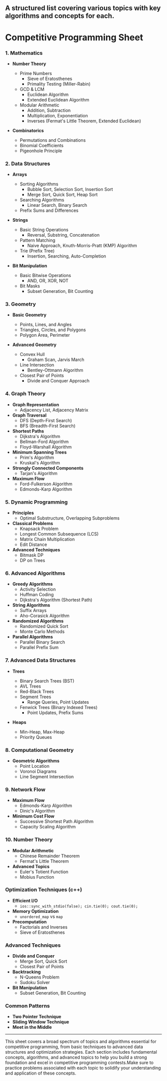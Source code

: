 A structured list covering various topics with key algorithms and concepts for each.
---

# Competitive Programming Sheet

### 1. Mathematics

- **Number Theory**
  - Prime Numbers
    - Sieve of Eratosthenes
    - Primality Testing (Miller-Rabin)
  - GCD & LCM
    - Euclidean Algorithm
    - Extended Euclidean Algorithm
  - Modular Arithmetic
    - Addition, Subtraction
    - Multiplication, Exponentiation
    - Inverses (Fermat's Little Theorem, Extended Euclidean)

- **Combinatorics**
  - Permutations and Combinations
  - Binomial Coefficients
  - Pigeonhole Principle

### 2. Data Structures

- **Arrays**
  - Sorting Algorithms
    - Bubble Sort, Selection Sort, Insertion Sort
    - Merge Sort, Quick Sort, Heap Sort
  - Searching Algorithms
    - Linear Search, Binary Search
  - Prefix Sums and Differences

- **Strings**
  - Basic String Operations
    - Reversal, Substring, Concatenation
  - Pattern Matching
    - Naive Approach, Knuth-Morris-Pratt (KMP) Algorithm
  - Trie (Prefix Tree)
    - Insertion, Searching, Auto-Completion

- **Bit Manipulation**
  - Basic Bitwise Operations
    - AND, OR, XOR, NOT
  - Bit Masks
    - Subset Generation, Bit Counting

### 3. Geometry

- **Basic Geometry**
  - Points, Lines, and Angles
  - Triangles, Circles, and Polygons
  - Polygon Area, Perimeter

- **Advanced Geometry**
  - Convex Hull
    - Graham Scan, Jarvis March
  - Line Intersection
    - Bentley-Ottmann Algorithm
  - Closest Pair of Points
    - Divide and Conquer Approach

### 4. Graph Theory

- **Graph Representation**
  - Adjacency List, Adjacency Matrix
- **Graph Traversal**
  - DFS (Depth-First Search)
  - BFS (Breadth-First Search)
- **Shortest Paths**
  - Dijkstra's Algorithm
  - Bellman-Ford Algorithm
  - Floyd-Warshall Algorithm
- **Minimum Spanning Trees**
  - Prim's Algorithm
  - Kruskal's Algorithm
- **Strongly Connected Components**
  - Tarjan's Algorithm
- **Maximum Flow**
  - Ford-Fulkerson Algorithm
  - Edmonds-Karp Algorithm

### 5. Dynamic Programming

- **Principles**
  - Optimal Substructure, Overlapping Subproblems
- **Classical Problems**
  - Knapsack Problem
  - Longest Common Subsequence (LCS)
  - Matrix Chain Multiplication
  - Edit Distance
- **Advanced Techniques**
  - Bitmask DP
  - DP on Trees
  
### 6. Advanced Algorithms

- **Greedy Algorithms**
  - Activity Selection
  - Huffman Coding
  - Dijkstra's Algorithm (Shortest Path)
- **String Algorithms**
  - Suffix Arrays
  - Aho-Corasick Algorithm
- **Randomized Algorithms**
  - Randomized Quick Sort
  - Monte Carlo Methods
- **Parallel Algorithms**
  - Parallel Binary Search
  - Parallel Prefix Sum

### 7. Advanced Data Structures

- **Trees**
  - Binary Search Trees (BST)
  - AVL Trees
  - Red-Black Trees
  - Segment Trees
    - Range Queries, Point Updates
  - Fenwick Trees (Binary Indexed Trees)
    - Point Updates, Prefix Sums

- **Heaps**
  - Min-Heap, Max-Heap
  - Priority Queues

### 8. Computational Geometry

- **Geometric Algorithms**
  - Point Location
  - Voronoi Diagrams
  - Line Segment Intersection

### 9. Network Flow

- **Maximum Flow**
  - Edmonds-Karp Algorithm
  - Dinic's Algorithm
- **Minimum Cost Flow**
  - Successive Shortest Path Algorithm
  - Capacity Scaling Algorithm

### 10. Number Theory

- **Modular Arithmetic**
  - Chinese Remainder Theorem
  - Fermat's Little Theorem
- **Advanced Topics**
  - Euler's Totient Function
  - Mobius Function

### Optimization Techniques (c++)

- **Efficient I/O**
  - `ios::sync_with_stdio(false); cin.tie(0); cout.tie(0);`
- **Memory Optimization**
  - `unordered_map` vs `map`
- **Precomputation**
  - Factorials and Inverses
  - Sieve of Eratosthenes

### Advanced Techniques

- **Divide and Conquer**
  - Merge Sort, Quick Sort
  - Closest Pair of Points
- **Backtracking**
  - N-Queens Problem
  - Sudoku Solver
- **Bit Manipulation**
  - Subset Generation, Bit Counting

### Common Patterns

- **Two Pointer Technique**
- **Sliding Window Technique**
- **Meet in the Middle**

---

This sheet covers a broad spectrum of topics and algorithms essential for competitive programming, from basic techniques to advanced data structures and optimization strategies. Each section includes fundamental concepts, algorithms, and advanced topics to help you build a strong foundation and excel in competitive programming contests.Make sure to practice problems associated with each topic to solidify your understanding and application of these concepts.
